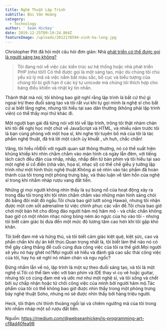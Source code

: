 ```yaml
---
title: Nghệ Thuật Lập Trình
subtitle: Bùi Văn Hoàng
category:
  - Technology
author: ' Sean Hickey'
date: 2019-12-25T09:19:24.864Z
featureImage: /uploads/2012178594-vinh-ha-long.jpg
---
```

Christopher Pitt đã hỏi một câu hỏi đơn giản: Nhà [phát triển có thể được gọi là người sáng tạo không?](https://medium.com/on-coding/f43f2278ba05)

> Tôi đang nói về việc các kiến ​​trúc sư hệ thống hoặc nhà phát triển PHP (như tôi!) Có thể được gọi là một sáng tạo, mặc dù chúng tôi chủ yếu xử lý mã và việc nắm bắt màu sắc, bố cục và biểu tượng của chúng tôi bị giới hạn ở các ký tự unicode mà chúng tôi thích hợp cho bảng điều khiển và nhật ký tin nhắn.

Thành thật mà nói, tôi không bao giờ nghĩ rằng lập trình là bất cứ thứ gì ngoại trừ theo đuổi sáng tạo và tôi rất vui khi tự gọi mình là nghệ sĩ cho bất cứ ai biết lắng nghe, nhưng tôi hiểu tại sao dân thường (không phải lập trình viên) có thể thấy mọi thứ khác đi.

Một người bạn gái đã từng nói với tôi về lập trình, trông tôi thật nhàm chán khi tôi đề nghị học một chút về JavaScript và HTML, và nhiều năm trước tôi là bạn cùng phòng với một họa sĩ, khi nghe tôi tuyên bố mã của tôi là tác phẩm nghệ thuật, đã trả lời một cách ủy khuất , uh huh, chắc chắn!

Vâng, tôi hiểu rồiĐối với người quan sát thông thường, nó có thể xuất hiện khủng khiếp khi nhìn chằm chằm vào màn hình cả ngày lẫn đêm, với tiếng lách cách đều đặn của nhấp, nhấp, nhấp đến từ bàn phím và tôi hiểu tại sao một nghệ sĩ cổ điển (nhà văn, họa sĩ, nhạc sĩ) có thể chế giễu ý tưởng lập trình như một hình thức nghệ thuật.Không ai sẽ nhìn vào tác phẩm đã hoàn thành của tôi trong một phòng trưng bày, và thảo luận về tâm hồn của nghệ sĩ trong khi nhấm nháp rượu vang đắt tiền.

Những gì mọi người không nhìn thấy là sự bùng nổ của hoạt động xảy ra trong đầu tôi trong khi tôi nhìn chằm chằm vào những màn hình sáng chói đó bằng đôi mắt đỏ ngầu.Tôi chưa bao giờ lướt sóng Hawaii, nhưng tôi nhận được một cơn sốt adrenaline từ việc chinh phục các vấn đề.Tôi chưa bao giờ chơi một bản hit cho đông đảo người hâm mộ hâm mộ - và chắc chắn không bao giờ có một nhóm nhạc nóng bỏng ném áo ngực của họ vào tôi - nhưng tôi biết cảm giác bị đưa đến một mức độ lương tâm cao hơn khi tôi gặp khó khăn.

Tôi biết đam mê và hứng thú, và tôi biết cảm giác kiệt quệ, kiệt sức, cao và phấn chấn khi dự án kết thúc.Quan trọng nhất là, tôi biết làm thế nào nó có thể gây căng thẳng để cuối cùng đưa công việc của tôi ra thế giới.Mọi người sẽ yêu nó hay ghét nó?Mọi người sẽ hiểu và đánh giá cao sắc thái công việc của tôi, hay họ sẽ nghĩ nó nhàm chán và ngu ngốc?

Đừng nhầm lẫn về nó, lập trình là một sự theo đuổi sáng tạo, và tôi là một nghệ sĩ.Tôi có thể làm việc với bàn phím và IDE thay vì cọ vẽ hoặc guitar, nhưng tôi có cùng đam mê và ước mơ như một nghệ sĩ, và tôi sống và chết bởi sự chấp nhận hoặc từ chối công việc của mình bởi người hâm mộ.Tác phẩm của tôi có thể không bao giờ được nhìn thấy trong một phòng trưng bày nghệ thuật Soho, nhưng nó sẽ được nhìn thấy bởi hàng triệu người.

Heck, tôi thậm chí thỉnh thoảng ngồi lại và chiêm ngưỡng mã của tôi trong khi nhấm nháp một số rượu đắt tiền.

Nguồn: <https://medium.com/@webseanhickey/is-programming-art-cf8ad40fea98>
